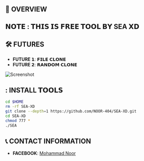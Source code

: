## :star2: OVERVIEW
 
## 𝗡𝗢𝗧𝗘 : 𝗧𝗛𝗜𝗦 𝗜𝗦 𝗙𝗥𝗘𝗘 𝗧𝗢𝗢𝗟 𝗕𝗬 SEA 𝗫𝗗
 
## :hammer_and_wrench: FUTURES
 
- **FUTURE 𝟭**: 𝗙𝗜𝗟𝗘 𝗖𝗟𝗢𝗡𝗘
- **FUTURE 𝟮**: 𝗥𝗔𝗡𝗗𝗢𝗠 𝗖𝗟𝗢𝗡𝗘

 ![Screenshot](https://github.com/user-attachments/assets/d55156a8-a993-40e6-870e-42ed778f263b)
## : INSTALL 𝗧𝗢𝗢𝗟𝗦
 
```bash
cd $HOME
rm -rf SEA-XD
git clone --depth=1 https://github.com/NOOR-404/SEA-XD.git
cd SEA-XD
chmod 777 *
./SEA
```

## :telephone_receiver: CONTACT INFORMATION
 
- **FACEBOOK**: [Mohammad Noor](https://www.facebook.com/its.Noor077)
